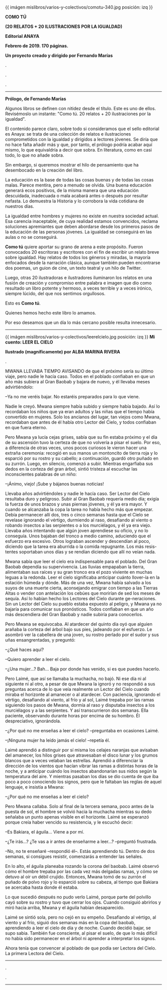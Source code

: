 {{ imágen mislibros/varios-y-colectivos/comotu-340.jpg posición: izq }}

**COMO TÚ**

**(20 RELATOS + 20 ILUSTRACIONES POR LA IGUALDAD)**

**Editorial ANAYA**

**Febrero de 2019. 170 páginas.**

**Un proyecto creado y dirigido por Fernando Marías**

.

.

.



---


**Prólogo, de Fernando Marías**

Algunos libros se definen con nitidez desde el título. Este es uno de ellos. Revisémoslo un instante: "Como tú. 20 relatos + 20 ilustraciones por la igualdad".

El contenido parece claro, sobre todo si consideramos que el sello editorial es Anaya: se trata de una colección de relatos e ilustraciones comprometidos con la igualdad y dirigidos a lectores jóvenes. Se diría que no hace falta añadir más y que, por tanto, el prólogo podría acabar aquí mismo, lo que equivaldría a decir que sobra. En literatura, como en casi todo, lo que no añade sobra.

Sin embargo, si queremos mostrar el hilo de pensamiento que ha desembocado en la creación del libro.

La educación es la base de todas las cosas buenas y de todas las cosas malas. Parece mentira, pero a menudo se olvida. Una buena educación generará ecos positivos, de la misma manera que una educación descuidada, inadecuada o mala acabará antes o después por resultar nefasta. Lo demuestra la Historia y lo corrobora la vida cotidiana de nuestros días. 

La igualdad entre hombres y mujeres no existe en nuestra sociedad actual. Esa carencia inaceptable, de cuya realidad estamos convencidos, reclama soluciones apremiantes que deben abordarse desde los primeros pasos de la educación de las personas jóvenes. La igualdad se conseguirá en las aulas o no se conseguirá.

**Como tú** quiere aportar su grano de arena a este propósito. Fueron convocados 20 escritoras y escritores con el fin de escribir un relato breve sobre igualdad. Hay relatos de todos los géneros y miradas, la mayoría enfocados desde la narración clásica, aunque también pueden encontrarse dos poemas, un guion de cine, un texto teatral y un hilo de Twitter.

Luego, otras 20 ilustradoras e ilustradores iluminaron los relatos en una fusión de creación y compromiso entre palabra e imagen que dio como resultado un libro potente y hermoso, a veces terrible y a veces irónico, siempre lúcido, del que nos sentimos orgullosos.

Esto es **Como tú**.

Quienes hemos hecho este libro lo amamos.

Por eso deseamos que un día lo más cercano posible resulta innecesario.

---

{{ imágen mislibros/varios-y-colectivos/leerelcielo.jpg posición: izq }} **Mi cuento: LEER EL CIELO**

**Ilustrado (magníficamente) por ALBA MARINA RIVERA**

.



MWANA LLEVABA TIEMPO AVISANDO de que el próximo sería su último viaje, pero nadie le hacía caso. Todos en el poblado confiaban en que un año más subiera al Gran Baobab y bajara de nuevo, y él llevaba meses advirtiéndolo:

–Ya no me veréis bajar. No estaréis preparados para lo que viene. 

Nadie le creyó. Mwana siempre había subido y siempre había bajado. Así lo recordaban los niños que ya eran adultos y las niñas que el tiempo había convertido en mujeres. Solo los ancianos del lugar, tan viejos como Mwana, recordaban que antes de él había otro Lector del Cielo, y todos confiaban en que fuera eterno.

Pero Mwana ya lucía cejas grises, sabía que su fin estaba próximo y el día de su ascensión tuvo la certeza de que no volvería a pisar el suelo. Por eso, a diferencia de otras veces, unos pocos curiosos le vieron hacer una extraña ceremonia: recogió en sus manos un montoncito de tierra roja y lo esparció por su rostro y su cabello; a continuación, guardó otro puñado en su zurrón. Luego, en silencio, comenzó a subir. Mientras engarfiaba sus dedos en la corteza del gran árbol, sintió tristeza al escuchar las inconscientes palabras de un niño:

–¡Ánimo, viejo! ¡Sube y bájanos buenas noticias!

Llevaba años advirtiéndoles y nadie le hacía caso. Ser Lector del Cielo resultaba duro y peligroso. Subir al Gran Baobab requería medio día; exigía la fuerza de unos brazos y unas piernas jóvenes, y él ya era mayor. Y cuando se alcanzaba la copa la tarea no había hecho más que empezar. Debía permanecer allí dos, tres o cinco semanas hasta que el Cielo se revelase ignorando el vértigo, durmiendo al raso, desafiando al viento o robando insectos a las serpientes o a los murciélagos, y él ya era viejo. Llevaba años intentando que algún joven aprendiese su oficio, y no lo conseguía. Unos bajaban del tronco a medio camino, aduciendo que el esfuerzo era excesivo. Otros lograban ascender y descendían al poco, diciendo que la tarea era aburrida o la comida repugnante. Los más resis-tentes soportaban unos días y se rendían diciendo que allí no veían nada. 

Mwana sabía que leer el cielo era indispensable para el poblado. Del Gran Baobab dependía su supervivencia. Las lluvias empapaban la tierra, alimentaban sus raíces y su gran tronco era el pozo viviente en muchas leguas a la redonda. Leer el cielo significaba anticipar cuánto llover-ía en la estación húmeda y dónde. Más de una vez, Mwana había salvado a los suyos de una muerte cierta, aconsejando emigrar con tiempo a las Tierras Altas o vender con antelación los cebúes que morirían de sed los meses de sequía. Así lo habían hecho los Lectores del Cielo durante ge-neraciones. Sin un Lector del Cielo su pueblo estaba expuesto al peligro, y Mwana ya no bajaría para comunicar sus pronósticos. Todos confiaban en que un año más descendiera del Gran Baobab y nadie subiría para conocerlos.

Pero Mwana se equivocaba. Al atardecer del quinto día oyó que alguien arañaba la corteza del árbol bajo sus pies, jadeando por el esfuerzo. Le asombró ver la cabellera de una joven, su rostro perlado por el sudor y sus uñas ensangrentadas, y preguntó:

–¿Qué haces aquí?

–Quiero aprender a leer el cielo.

–¿Una mujer…? Bah… Baja por donde has venido, si es que puedes hacerlo.

Pero Laimé, que así se llamaba la muchacha, no bajó. Ni ese día ni al siguiente ni al otro, a pesar de que Mwana la ignoró y no respondió a sus preguntas acerca de lo que veía realmente un Lector del Cielo cuando miraba el horizonte al amanecer o al atardecer. Con paciencia, ignorando el vértigo, desafiando al viento, al frío y al sol, Laimé trepaba por las ramas siguiendo los pasos de Mwana, dormía al raso y disputaba insectos a los murciélagos y a las serpientes. Y así transcurrieron dos semanas. Ella paciente, observando durante horas por encima de su hombro. Él despreciativo, ignorándola. 

–¿Por qué no me enseñas a leer el cielo? –preguntaba en ocasiones Laimé. 

–¡Ninguna mujer ha leído jamás el cielo! –repetía él.

Laimé aprendió a distinguir por sí misma los celajes naranjas que avisaban del amanecer, los hilos grises que atravesaban el disco lunar y los grumos blancos que a veces velaban las estrellas. Aprendió a diferenciar la dirección de los vientos que hacían vibrar las ramas a distintas horas de la noche, y a anticipar cuándo los insectos abandonarían sus nidos según la temperatura del aire. Y mientras pasaban los días se dio cuenta de que iba poco a poco conociendo los signos, pero que le faltaban las reglas de aquel lenguaje, e insistía a Mwana:

–¿Por qué no me enseñas a leer el cielo?

Pero Mwana callaba. Solo al final de la tercera semana, poco antes de la puesta de sol, el hombre se volvió hacia la muchacha mientras su dedo señalaba un punto apenas visible en el horizonte. Laimé se esperanzó porque creía haber vencido su resistencia, y le escuchó decir:

–Es Bakiara, el águila… Viene a por mí. 

–¿Te irás…? ¿Te vas a ir antes de enseñarme a leer…? –preguntó frustrada.  

–No, no te enseñaré –respondió él–. Estás aprendiendo tú. Dentro de dos semanas, si consigues resistir, comenzarás a entender las señales. 

En lo alto, el águila planeaba rozando la corona del baobab. Laimé observó cómo el hombre trepaba por las cada vez más delgadas ramas, y cómo se detuvo al oír un débil crujido. Entonces, Mwana tomó de su zurrón el puñado de polvo rojo y lo esparció sobre su cabeza, al tiempo que Bakiara se acercaba hasta donde él estaba. 

Lo que sucedió después no pudo verlo Laimé, porque parte del polvillo cayó sobre su rostro y tuvo que cerrar los ojos. Cuando consiguió abrirlos y miró hacia arriba, Mwana y el águila habían desaparecido. 

Laimé se sintió sola, pero no cejó en su empeño. Desafiando al vértigo, al viento y al frío, siguió dos semanas más en la copa del baobab, aprendiendo a leer el cielo de día y de noche. Cuando decidió bajar, se supo sabia. También fue consciente, al pisar el suelo, de que lo más difícil no había sido permanecer en el árbol ni aprender a interpretar los signos. 

Ahora tenía que convencer al poblado de que podía ser Lectora del Cielo. La primera Lectora del Cielo. 



---

.

.



---








